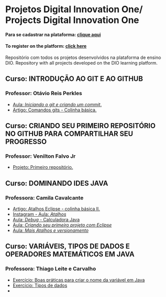 # Projetos Digital Innovation One/ Projects Digital Innovation One
#### Para se cadastrar na plataforma: [clique aqui](https://dio.me/sign-up?ref=GT89AV3WGV)
#### To register on the platform: [click here](https://dio.me/sign-up?ref=GT89AV3WGV)

Repositório com todos os projetos desenvolvidos na plataforma de ensino DIO.
Repository with all projects developed on the DIO learning platform.

## Curso: INTRODUÇÃO AO GIT E AO GITHUB
### Professor: Otávio Reis Perkles

* [Aula: *Iniciando o git e criando um commit*.](https://github.com/claudiadejesusdantas/Projects-Digital_Innovation_One/tree/main/livro-receitas)
* [Artigo: Comandos gits - Colinha básica.](https://www.dio.me/articles/comandos-git-colinha-basica)


## Curso: CRIANDO SEU PRIMEIRO REPOSITÓRIO NO GITHUB PARA COMPARTILHAR SEU PROGRESSO
### Professor: Venilton Falvo Jr

* [Projeto: Primeiro repositório.](https://github.com/claudiadejesusdantas/Projects-Digital_Innovation_One/tree/main/dio-desafio-github-primeiro-repositorio)

## Curso: DOMINANDO IDES JAVA
### Professora: Camila Cavalcante

* [Artigo: Atalhos Eclipse - colinha básica II.](https://www.dio.me/articles/atalhos-eclipse-colinha-basica-ii)
* [Instagram - Aula: *Atalhos*](https://www.instagram.com/p/CfEc-sCAhb_/)
* [Aula: *Debug* - Calculadora Java](https://github.com/claudiadejesusdantas/Projects-Digital_Innovation_One/blob/main/aula-java/primeiro_programa_java/src/br/com/dio/calculadora/Calculadora.java)
* [Aula: *Criando seu primeiro projeto com Eclipse*](https://github.com/claudiadejesusdantas/Projects-Digital_Innovation_One/blob/main/aula-java/primeiro_programa_java/src/br/com/dio/PrimeiroPrograma.java)
* [Aula: *Mais Atalhos e versionamento*](https://github.com/claudiadejesusdantas/mais_atalhos_e_versionamento)

## Curso: VARIÁVEIS, TIPOS DE DADOS E OPERADORES MATEMÁTICOS EM JAVA
### Professora: Thiago Leite e Carvalho

* [Exercício: Boas práticas para criar o nome da variável em Java](https://github.com/claudiadejesusdantas/Projects-Digital_Innovation_One/blob/main/aula-java/aula_intellij/aula_variaveis/src/Exercicios_Variaveis/ExercicioUm_ProfessorThiagoLeite.java)
* [Exercício: Tipos de dados](https://github.com/claudiadejesusdantas/Projects-Digital_Innovation_One/blob/main/aula-java/aula_intellij/aula_variaveis/src/Exercicios_Variaveis/ExercicioDois_ProfessorThiagoLeite.java)
* []()


